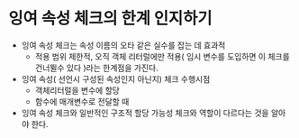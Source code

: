 # 잉여 속성 체크의 한계 인지하기

- 잉여 속성 체크는 속성 이름의 오타 같은 실수를 잡는 데 효과적
  - 적용 범위 제한적, 오직 객체 리터럴에만 적용( 임시 변수를 도입하면 이 체크를 건너뛸수 있다 )라는 한계점을 가진다.  
- 잉여 속성( 선언시 구성된 속성인지 아닌지) 체크 수행시점
  - 객체리터럴을 변수에 할당
  - 함수에 매개변수로 전달할 때
- 잉여 속성 체크와 일반적인 구조적 할당 가능성 체크와 역할이 다르다는 것을 알아야 한다. 
